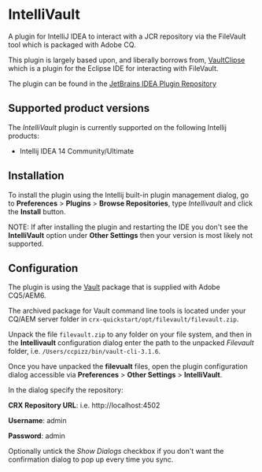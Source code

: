 IntelliVault
============

A plugin for IntelliJ IDEA to interact with a JCR repository via the FileVault tool which is packaged with Adobe CQ.

This plugin is largely based upon, and liberally borrows from, [VaultClipse](http://vaultclipse.sourceforge.net/) which is a plugin for the Eclipse IDE for interacting with FileVault.

The plugin can be found in the [JetBrains IDEA Plugin Repository](http://plugins.jetbrains.com/plugin/7328)

Supported product versions
---------------------------
The *IntelliVault* plugin is currently supported on the following Intellij products:

* Intellij IDEA 14 Community/Ultimate

Installation
-------------
To install the plugin using the Intellij built-in plugin management dialog, go to **Preferences** > **Plugins** > **Browse Repositories**, type *Intellivault* and click the **Install** button.

NOTE: If after installing the plugin and restarting the IDE you don't see the **IntelliVault** option under **Other Settings** then your version is most likely not supported.

Configuration
-------------
The plugin is using the [Vault](http://docs.adobe.com/docs/en/crx/2-3/how_to/how_to_use_the_vlttool.html) package that is supplied with Adobe CQ5/AEM6. 

The archived package for Vault command line tools is located under your CQ/AEM server folder in `crx-quickstart/opt/filevault/filevault.zip`. 

Unpack the file `filevault.zip` to any folder on your file system, and then in the **Intellivault** configuration dialog enter the path to the unpacked *Filevault* folder, i.e. `/Users/ccpizz/bin/vault-cli-3.1.6`.

Once you have unpacked the **filevualt** files, open the plugin configuration dialog accessible via **Preferences** > **Other Settings** > **IntelliVault**.

In the dialog specify the repository:

**CRX Repository URL**: i.e. http://localhost:4502

**Username**: admin

**Password**: admin

Optionally untick the *Show Dialogs* checkbox if you don't want the confirmation dialog to pop up every time you sync.

